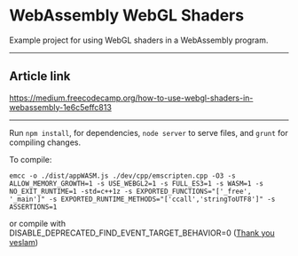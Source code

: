 # WebAssembly WebGL Shaders

Example project for using WebGL shaders in a WebAssembly program.

---
## Article link
https://medium.freecodecamp.org/how-to-use-webgl-shaders-in-webassembly-1e6c5effc813

---

Run ```npm install```, for dependencies, ```node server``` to serve files, and ```grunt``` for compiling changes.

To compile:

`emcc -o ./dist/appWASM.js ./dev/cpp/emscripten.cpp -O3 -s ALLOW_MEMORY_GROWTH=1 -s USE_WEBGL2=1 -s FULL_ES3=1 -s WASM=1 -s NO_EXIT_RUNTIME=1 -std=c++1z -s EXPORTED_FUNCTIONS="['_free', '_main']" -s EXPORTED_RUNTIME_METHODS="['ccall','stringToUTF8']" -s ASSERTIONS=1`

or compile with DISABLE_DEPRECATED_FIND_EVENT_TARGET_BEHAVIOR=0 ([Thank you veslam](https://github.com/DanRuta/webassembly-webgl-shaders/pull/2))
